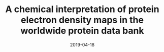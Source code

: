 ---
title: "A chemical interpretation of protein electron density maps in the worldwide protein data bank"
date: '2019-04-18'
authors: "Yao S, Moseley HNB"
reviewers: "Diaz RE, Fraser JS"

peer-review:
- disqus: 24ilwcc
  biorxiv: 613109v1

article:
- pdf: https://journals.plos.org/plosone/article?id=10.1371/journal.pone.0236894
  pmid: 32785279
---